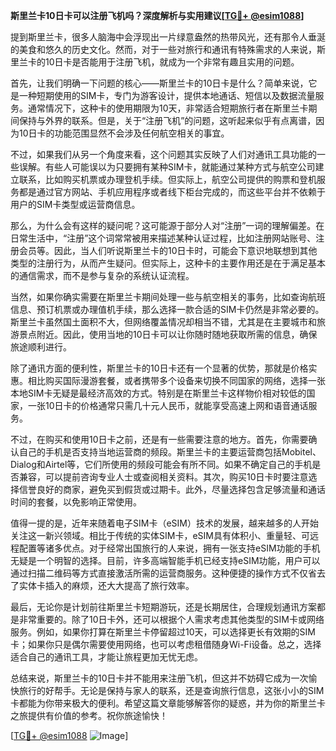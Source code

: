 **斯里兰卡10日卡可以注册飞机吗？深度解析与实用建议[[TG💪+ @esim1088](https://t.me/s/esim1088)]**

提到斯里兰卡，很多人脑海中会浮现出一片绿意盎然的热带风光，还有那令人垂涎的美食和悠久的历史文化。然而，对于一些对旅行和通讯有特殊需求的人来说，斯里兰卡的10日卡是否能用于注册飞机，就成为一个非常有趣且实用的问题。

首先，让我们明确一下问题的核心——斯里兰卡的10日卡是什么？简单来说，它是一种短期使用的SIM卡，专门为游客设计，提供本地通话、短信以及数据流量服务。通常情况下，这种卡的使用期限为10天，非常适合短期旅行者在斯里兰卡期间保持与外界的联系。但是，关于“注册飞机”的问题，这听起来似乎有点离谱，因为10日卡的功能范围显然不会涉及任何航空相关的事宜。

不过，如果我们从另一个角度来看，这个问题其实反映了人们对通讯工具功能的一些误解。有些人可能误以为只要拥有某种SIM卡，就能通过某种方式与航空公司建立联系，比如购买机票或办理登机手续。但实际上，航空公司提供的购票和登机服务都是通过官方网站、手机应用程序或者线下柜台完成的，而这些平台并不依赖于用户的SIM卡类型或运营商信息。

那么，为什么会有这样的疑问呢？这可能源于部分人对“注册”一词的理解偏差。在日常生活中，“注册”这个词常常被用来描述某种认证过程，比如注册网站账号、注册会员等。因此，当人们听说斯里兰卡的10日卡时，可能会下意识地联想到其他类型的注册行为，从而产生疑问。但实际上，这种卡的主要作用还是在于满足基本的通信需求，而不是参与复杂的系统认证流程。

当然，如果你确实需要在斯里兰卡期间处理一些与航空相关的事务，比如查询航班信息、预订机票或办理值机手续，那么选择一款合适的SIM卡仍然是非常必要的。斯里兰卡虽然国土面积不大，但网络覆盖情况却相当不错，尤其是在主要城市和旅游景点附近。因此，使用当地的10日卡可以让你随时随地获取所需的信息，确保旅途顺利进行。

除了通讯方面的便利性，斯里兰卡的10日卡还有一个显著的优势，那就是价格实惠。相比购买国际漫游套餐，或者携带多个设备来切换不同国家的网络，选择一张本地SIM卡无疑是最经济高效的方式。特别是在斯里兰卡这样物价相对较低的国家，一张10日卡的价格通常只需几十元人民币，就能享受高速上网和语音通话服务。

不过，在购买和使用10日卡之前，还是有一些需要注意的地方。首先，你需要确认自己的手机是否支持当地运营商的频段。斯里兰卡的主要运营商包括Mobitel、Dialog和Airtel等，它们所使用的频段可能会有所不同。如果不确定自己的手机是否兼容，可以提前咨询专业人士或查阅相关资料。其次，购买10日卡时要注意选择信誉良好的商家，避免买到假货或过期卡。此外，尽量选择包含足够流量和通话时间的套餐，以免影响正常使用。

值得一提的是，近年来随着电子SIM卡（eSIM）技术的发展，越来越多的人开始关注这一新兴领域。相比于传统的实体SIM卡，eSIM具有体积小、重量轻、可远程配置等诸多优点。对于经常出国旅行的人来说，拥有一张支持eSIM功能的手机无疑是一个明智的选择。目前，许多高端智能手机已经支持eSIM功能，用户可以通过扫描二维码等方式直接激活所需的运营商服务。这种便捷的操作方式不仅省去了实体卡插入的麻烦，还大大提高了旅行效率。

最后，无论你是计划前往斯里兰卡短期游玩，还是长期居住，合理规划通讯方案都是非常重要的。除了10日卡外，还可以根据个人需求考虑其他类型的SIM卡或网络服务。例如，如果你打算在斯里兰卡停留超过10天，可以选择更长有效期的SIM卡；如果你只是偶尔需要使用网络，也可以考虑租借随身Wi-Fi设备。总之，选择适合自己的通讯工具，才能让旅程更加无忧无虑。

总结来说，斯里兰卡的10日卡并不能用来注册飞机，但这并不妨碍它成为一次愉快旅行的好帮手。无论是保持与家人的联系，还是查询旅行信息，这张小小的SIM卡都能为你带来极大的便利。希望这篇文章能够解答你的疑惑，并为你的斯里兰卡之旅提供有价值的参考。祝你旅途愉快！

[[TG💪+ @esim1088](https://t.me/s/esim1088) ![Image](https://i.postimg.cc/4NQfJmqS/Snipaste-2025-05-13-00-14-12.png)]